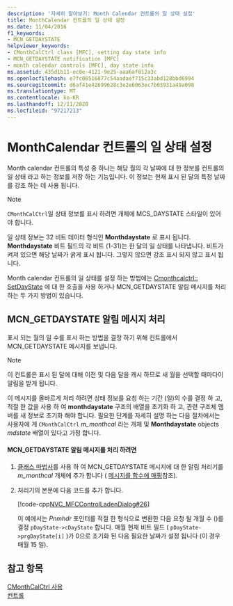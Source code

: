 ```yaml
---
description: '자세히 알아보기: Month Calendar 컨트롤의 일 상태 설정'
title: MonthCalendar 컨트롤의 일 상태 설정
ms.date: 11/04/2016
f1_keywords:
- MCN_GETDAYSTATE
helpviewer_keywords:
- CMonthCalCtrl class [MFC], setting day state info
- MCN_GETDAYSTATE notification [MFC]
- month calendar controls [MFC], day state info
ms.assetid: 435d1b11-ec0e-4121-9e25-aaa6af812a3c
ms.openlocfilehash: e7fc06516877c54aadaef715c33abd128bbd6994
ms.sourcegitcommit: d6af41e42699628c3e2e6063ec7b03931a49a098
ms.translationtype: MT
ms.contentlocale: ko-KR
ms.lasthandoff: 12/11/2020
ms.locfileid: "97217213"
---
```

# <a name="setting-the-day-state-of-a-month-calendar-control"></a>MonthCalendar 컨트롤의 일 상태 설정

Month calendar 컨트롤의 특성 중 하나는 해당 월의 각 날짜에 대 한 정보를 컨트롤의 일 상태 라고 하는 정보를 저장 하는 기능입니다. 이 정보는 현재 표시 된 달의 특정 날짜를 강조 하는 데 사용 됩니다.

> [!NOTE]
> `CMonthCalCtrl`일 상태 정보를 표시 하려면 개체에 MCS_DAYSTATE 스타일이 있어야 합니다.

일 상태 정보는 32 비트 데이터 형식인 **Monthdaystate** 로 표시 됩니다. **Monthdaystate** 비트 필드의 각 비트 (1-31)는 한 달의 일 상태를 나타냅니다. 비트가 켜져 있으면 해당 날짜가 굵게 표시 됩니다. 그렇지 않으면 강조 표시 되지 않고 표시 됩니다.

Month calendar 컨트롤의 일 상태를 설정 하는 방법에는 [Cmonthcalctrl:: SetDayState](../mfc/reference/cmonthcalctrl-class.md#setdaystate) 에 대 한 호출을 사용 하거나 MCN_GETDAYSTATE 알림 메시지를 처리 하는 두 가지 방법이 있습니다.

## <a name="handling-the-mcn_getdaystate-notification-message"></a>MCN_GETDAYSTATE 알림 메시지 처리

표시 되는 월의 일 수를 표시 하는 방법을 결정 하기 위해 컨트롤에서 MCN_GETDAYSTATE 메시지를 보냅니다.

> [!NOTE]
> 이 컨트롤은 표시 된 달에 대해 이전 및 다음 달을 캐시 하므로 새 월을 선택할 때마다이 알림을 받게 됩니다.

이 메시지를 올바르게 처리 하려면 상태 정보를 요청 하는 기간 (일)의 수를 결정 하 고, 적절 한 값을 사용 하 여 **monthdaystate** 구조의 배열을 초기화 하 고, 관련 구조체 멤버를 새 정보로 초기화 해야 합니다. 필요한 단계를 자세히 설명 하는 다음 절차에서는 사용자에 게 `CMonthCalCtrl` *m_monthcal* 라는 개체 및 **Monthdaystate** objects *mdstate* 배열이 있다고 가정 합니다.

#### <a name="to-handle-the-mcn_getdaystate-notification-message"></a>MCN_GETDAYSTATE 알림 메시지를 처리 하려면

1. [클래스 마법사](reference/mfc-class-wizard.md)를 사용 하 여 MCN_GETDAYSTATE 메시지에 대 한 알림 처리기를 *m_monthcal* 개체에 추가 합니다 ( [메시지를 함수에 매핑](../mfc/reference/mapping-messages-to-functions.md)참조).

1. 처리기의 본문에 다음 코드를 추가 합니다.

   [!code-cpp[NVC_MFCControlLadenDialog#26](../mfc/codesnippet/cpp/setting-the-day-state-of-a-month-calendar-control_1.cpp)]

   이 예에서는 *Pnmhdr* 포인터를 적절 한 형식으로 변환한 다음 요청 될 개월 수 ()를 결정 `pDayState->cDayState` 합니다. 매월 현재 비트 필드 ( `pDayState->prgDayState[i]` )가 0으로 초기화 된 다음 필요한 날짜가 설정 됩니다 (이 경우 매월 15 일).

## <a name="see-also"></a>참고 항목

[CMonthCalCtrl 사용](../mfc/using-cmonthcalctrl.md)<br/>
[컨트롤](../mfc/controls-mfc.md)

